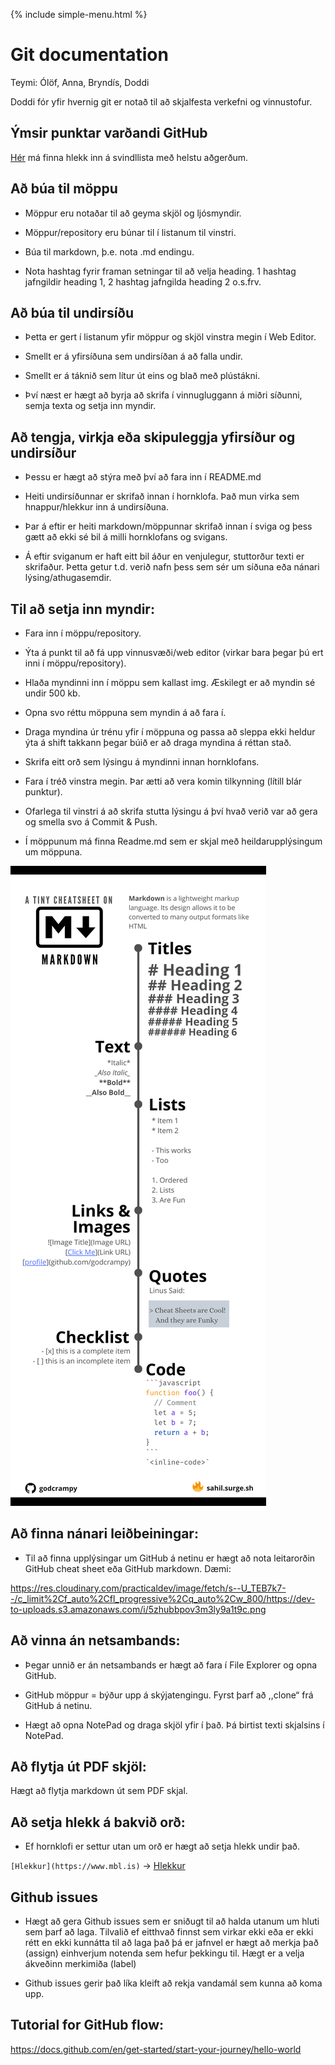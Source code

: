 {% include simple-menu.html %}

# Git documentation
Teymi: Ólöf, Anna, Bryndís, Doddi

Doddi fór yfir hvernig git er notað til að skjalfesta verkefni og vinnustofur.



## Ýmsir punktar varðandi GitHub

[Hér](https://www.markdownguide.org/cheat-sheet/) má finna hlekk inn á svindllista með helstu aðgerðum.

## Að búa til möppu

- Möppur eru notaðar til að geyma skjöl og ljósmyndir.

- Möppur/repository eru búnar til í listanum til vinstri.

- Búa til markdown, þ.e. nota .md endingu.

- Nota hashtag fyrir framan setningar til að velja heading. 1 hashtag jafngildir heading 1, 2 hashtag jafngilda heading 2 o.s.frv.


## Að búa til undirsíðu

- Þetta er gert í listanum yfir möppur og skjöl vinstra megin í Web Editor.

- Smellt er á yfirsíðuna sem undirsíðan á að falla undir.

- Smellt er á táknið sem lítur út eins og blað með plústákni.

- Því næst er hægt að byrja að skrifa í vinnugluggann á miðri síðunni, semja texta og setja inn myndir.

## Að tengja, virkja eða skipuleggja yfirsíður og undirsíður

- Þessu er hægt að stýra með því að fara inn í README.md 

- Heiti undirsíðunnar er skrifað innan í hornklofa. Það mun virka sem hnappur/hlekkur inn á undirsíðuna.

- Þar á eftir er heiti markdown/möppunnar skrifað innan í sviga og þess gætt að ekki sé bil á milli hornklofans og svigans.

- Á eftir sviganum er haft eitt bil áður en venjulegur, stuttorður texti er skrifaður. Þetta getur t.d. verið nafn þess sem sér um síðuna eða nánari lýsing/athugasemdir.



## Til að setja inn myndir:

- Fara inn í möppu/repository.

- Ýta á punkt til að fá upp vinnusvæði/web editor (virkar bara þegar þú ert inni í möppu/repository).

- Hlaða myndinni inn í möppu sem kallast img. Æskilegt er að myndin sé undir 500 kb.

- Opna svo réttu möppuna sem myndin á að fara í.

- Draga myndina úr trénu yfir í möppuna og passa að sleppa ekki heldur ýta á shift takkann þegar búið er að draga myndina á réttan stað.

- Skrifa eitt orð sem lýsingu á myndinni innan hornklofans.

- Fara í tréð vinstra megin. Þar ætti að vera komin tilkynning (lítill blár punktur).

- Ofarlega til vinstri á að skrifa stutta lýsingu á því hvað verið var að gera og smella svo á Commit & Push.

- Í möppunum má finna Readme.md sem er skjal með heildarupplýsingum um möppuna.


![Nokkrir punktar](../img/gitdocumentation/GitHubleidbeiningar.png)


## Að finna nánari leiðbeiningar:

- Til að finna upplýsingar um GitHub á netinu er hægt að nota leitarorðin GitHub cheat sheet eða GitHub markdown. Dæmi:

<https://res.cloudinary.com/practicaldev/image/fetch/s--U_TEB7k7--/c_limit%2Cf_auto%2Cfl_progressive%2Cq_auto%2Cw_800/https://dev-to-uploads.s3.amazonaws.com/i/5zhubbpov3m3ly9a1t9c.png>



## Að vinna án netsambands:

- Þegar unnið er án netsambands er hægt að fara í File Explorer og opna GitHub. 

- GitHub möppur = býður upp á skýjatengingu. Fyrst þarf að ,,clone“ frá GitHub á netinu.

- Hægt að opna NotePad og draga skjöl yfir í það. Þá birtist texti skjalsins í NotePad.


## Að flytja út PDF skjöl:

Hægt að flytja markdown út sem PDF skjal.


## Að setja hlekk á bakvið orð:

- Ef hornklofi er settur utan um orð er hægt að setja hlekk undir það.

`[Hlekkur](https://www.mbl.is)` -> [Hlekkur](https://www.mbl.is) 


## Github issues

- Hægt að gera Github issues sem er sniðugt til að halda utanum um hluti sem þarf að laga. Tilvalið ef eitthvað finnst sem virkar ekki eða er ekki rétt en ekki kunnátta til að laga það þá er jafnvel er hægt að merkja það (assign) einhverjum notenda sem hefur þekkingu til. Hægt er a velja ákveðinn merkimiða (label)

- Github issues gerir það líka kleift að rekja vandamál sem kunna að koma upp.


## Tutorial for GitHub flow:

<https://docs.github.com/en/get-started/start-your-journey/hello-world>